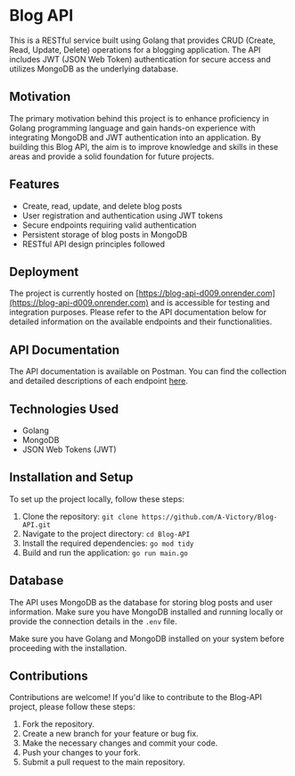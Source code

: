 # Blog API

This is a RESTful service built using Golang that provides CRUD (Create, Read, Update, Delete) operations for a blogging application. The API includes JWT (JSON Web Token) authentication for secure access and utilizes MongoDB as the underlying database.

## Motivation

The primary motivation behind this project is to enhance proficiency in Golang programming language and gain hands-on experience with integrating MongoDB and JWT authentication into an application. By building this Blog API, the aim is to improve knowledge and skills in these areas and provide a solid foundation for future projects.

## Features

- Create, read, update, and delete blog posts
- User registration and authentication using JWT tokens
- Secure endpoints requiring valid authentication
- Persistent storage of blog posts in MongoDB
- RESTful API design principles followed

## Deployment

The project is currently hosted on [https://blog-api-d009.onrender.com](https://blog-api-d009.onrender.com) and is accessible for testing and integration purposes. Please refer to the API documentation below for detailed information on the available endpoints and their functionalities.

## API Documentation

The API documentation is available on Postman. You can find the collection and detailed descriptions of each endpoint [here](https://galactic-equinox-827112.postman.co/workspace/My-Workspace~29d281b0-81dc-440e-8d9c-0246e619554f/api/86ead33d-d7b4-4a1e-99b0-c776756ea2a9).

## Technologies Used

- Golang
- MongoDB
- JSON Web Tokens (JWT)

## Installation and Setup

To set up the project locally, follow these steps:

1. Clone the repository: `git clone https://github.com/A-Victory/Blog-API.git`
2. Navigate to the project directory: `cd Blog-API`
3. Install the required dependencies: `go mod tidy`
4. Build and run the application: `go run main.go`

## Database

The API uses MongoDB as the database for storing blog posts and user information. Make sure you have MongoDB installed and running locally or provide the connection details in the `.env` file.

Make sure you have Golang and MongoDB installed on your system before proceeding with the installation.

## Contributions

Contributions are welcome! If you'd like to contribute to the Blog-API project, please follow these steps:

1. Fork the repository.
2. Create a new branch for your feature or bug fix.
3. Make the necessary changes and commit your code.
4. Push your changes to your fork.
5. Submit a pull request to the main repository.

